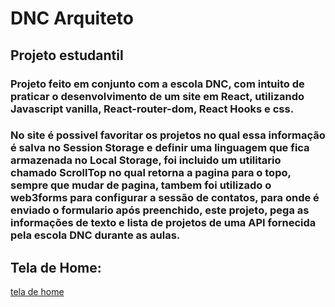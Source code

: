 # DNC Arquiteto

## Projeto estudantil

### Projeto feito em conjunto com a escola DNC, com intuito de praticar o desenvolvimento de um site em React, utilizando Javascript vanilla, React-router-dom, React Hooks e css.

### No site é possivel favoritar os projetos no qual essa informação é salva no Session Storage e definir uma linguagem que fica armazenada no Local Storage, foi incluido um utilitario chamado ScrollTop no qual retorna a pagina para o topo, sempre que mudar de pagina, tambem foi utilizado o web3forms para configurar a sessão de contatos, para onde é enviado o formulario após preenchido, este projeto, pega as informações de texto e lista de projetos de uma API fornecida pela escola DNC durante as aulas.

## Tela de Home:

[tela de home](/public/Home.png)

